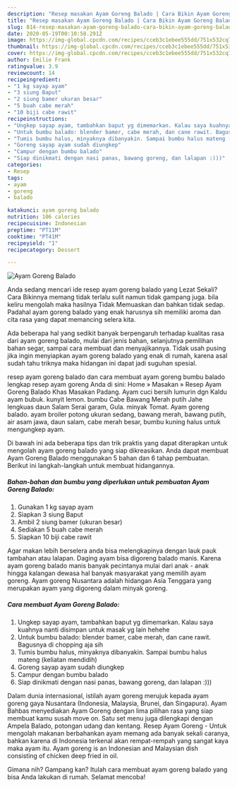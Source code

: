 ```yaml
---
description: "Resep masakan Ayam Goreng Balado | Cara Bikin Ayam Goreng Balado Yang Sempurna"
title: "Resep masakan Ayam Goreng Balado | Cara Bikin Ayam Goreng Balado Yang Sempurna"
slug: 814-resep-masakan-ayam-goreng-balado-cara-bikin-ayam-goreng-balado-yang-sempurna
date: 2020-05-19T00:10:58.291Z
image: https://img-global.cpcdn.com/recipes/cceb3c1ebee555dd/751x532cq70/ayam-goreng-balado-foto-resep-utama.jpg
thumbnail: https://img-global.cpcdn.com/recipes/cceb3c1ebee555dd/751x532cq70/ayam-goreng-balado-foto-resep-utama.jpg
cover: https://img-global.cpcdn.com/recipes/cceb3c1ebee555dd/751x532cq70/ayam-goreng-balado-foto-resep-utama.jpg
author: Emilie Frank
ratingvalue: 3.9
reviewcount: 14
recipeingredient:
- "1 kg sayap ayam"
- "3 siung Baput"
- "2 siung bamer ukuran besar"
- "5 buah cabe merah"
- "10 biji cabe rawit"
recipeinstructions:
- "Ungkep sayap ayam, tambahkan baput yg dimemarkan. Kalau saya kuahnya nanti disimpan untuk masak yg lain hehehe"
- "Untuk bumbu balado: blender bamer, cabe merah, dan cane rawit. Bagusnya di chopping aja sih"
- "Tumis bumbu halus, minyaknya dibanyakin. Sampai bumbu halus mateng (keliatan mendidih)"
- "Goreng sayap ayam sudah diungkep"
- "Campur dengan bumbu balado"
- "Siap dinikmati dengan nasi panas, bawang goreng, dan lalapan :)))"
categories:
- Resep
tags:
- ayam
- goreng
- balado

katakunci: ayam goreng balado 
nutrition: 106 calories
recipecuisine: Indonesian
preptime: "PT11M"
cooktime: "PT41M"
recipeyield: "1"
recipecategory: Dessert

---
```



![Ayam Goreng Balado](https://img-global.cpcdn.com/recipes/cceb3c1ebee555dd/751x532cq70/ayam-goreng-balado-foto-resep-utama.jpg)

Anda sedang mencari ide resep ayam goreng balado yang Lezat Sekali? Cara Bikinnya memang tidak terlalu sulit namun tidak gampang juga. bila keliru mengolah maka hasilnya Tidak Memuaskan dan bahkan tidak sedap. Padahal ayam goreng balado yang enak harusnya sih memiliki aroma dan cita rasa yang dapat memancing selera kita.

Ada beberapa hal yang sedikit banyak berpengaruh terhadap kualitas rasa dari ayam goreng balado, mulai dari jenis bahan, selanjutnya pemilihan bahan segar, sampai cara membuat dan menyajikannya. Tidak usah pusing jika ingin menyiapkan ayam goreng balado yang enak di rumah, karena asal sudah tahu triknya maka hidangan ini dapat jadi suguhan spesial.

resep ayam goreng balado dan cara membuat ayam goreng bumbu balado lengkap resep ayam goreng Anda di sini: Home » Masakan » Resep Ayam Goreng Balado Khas Masakan Padang. Ayam cuci bersih lumurin dgn Kaldu ayam bubuk. kunyit lemon. bumbu Cabe Bawang Merah putih Jahe lengkuas daun Salam Serai garam, Gula. minyak Tomat. Ayam goreng balado. ayam broiler potong ukuran sedang, bawang merah, bawang putih, air asam jawa, daun salam, cabe merah besar, bumbu kuning halus untuk mengungkep ayam.


Di bawah ini ada beberapa tips dan trik praktis yang dapat diterapkan untuk mengolah ayam goreng balado yang siap dikreasikan. Anda dapat membuat Ayam Goreng Balado menggunakan 5 bahan dan 6 tahap pembuatan. Berikut ini langkah-langkah untuk membuat hidangannya.

<!--inarticleads1-->

##### Bahan-bahan dan bumbu yang diperlukan untuk pembuatan Ayam Goreng Balado:

1. Gunakan 1 kg sayap ayam
1. Siapkan 3 siung Baput
1. Ambil 2 siung bamer (ukuran besar)
1. Sediakan 5 buah cabe merah
1. Siapkan 10 biji cabe rawit


Agar makan lebih berselera anda bisa melengkapinya dengan lauk pauk tambahan atau lalapan. Daging ayam bisa digoreng balado manis. Karena ayam goreng balado manis banyak pecintanya mulai dari anak - anak hingga kalangan dewasa hal banyak masyarakat yang memilih ayam goreng. Ayam goreng Nusantara adalah hidangan Asia Tenggara yang merupakan ayam yang digoreng dalam minyak goreng. 

<!--inarticleads2-->

##### Cara membuat Ayam Goreng Balado:

1. Ungkep sayap ayam, tambahkan baput yg dimemarkan. Kalau saya kuahnya nanti disimpan untuk masak yg lain hehehe
1. Untuk bumbu balado: blender bamer, cabe merah, dan cane rawit. Bagusnya di chopping aja sih
1. Tumis bumbu halus, minyaknya dibanyakin. Sampai bumbu halus mateng (keliatan mendidih)
1. Goreng sayap ayam sudah diungkep
1. Campur dengan bumbu balado
1. Siap dinikmati dengan nasi panas, bawang goreng, dan lalapan :)))


Dalam dunia internasional, istilah ayam goreng merujuk kepada ayam goreng gaya Nusantara (Indonesia, Malaysia, Brunei, dan Singapura). Ayam Bahbas menyediakan Ayam Goreng dengan lima pilihan rasa yang siap membuat kamu susah move on. Satu set menu juga dilengkapi dengan Ampela Balado, potongan udang dan kentang. Resep Ayam Goreng - Untuk mengolah makanan berbahankan ayam memang ada banyak sekali caranya, bahkan karena di Indonesia terkenal akan rempat-rempah yang sangat kaya maka ayam itu. Ayam goreng is an Indonesian and Malaysian dish consisting of chicken deep fried in oil. 

Gimana nih? Gampang kan? Itulah cara membuat ayam goreng balado yang bisa Anda lakukan di rumah. Selamat mencoba!
